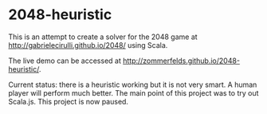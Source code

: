2048-heuristic
==============

This is an attempt to create a solver for the 2048 game at http://gabrielecirulli.github.io/2048/ using Scala.

The live demo can be accessed at http://zommerfelds.github.io/2048-heuristic/.

Current status: there is a heuristic working but it is not very smart. A human player will perform much better. The main point of this project was to try out Scala.js. This project is now paused.
